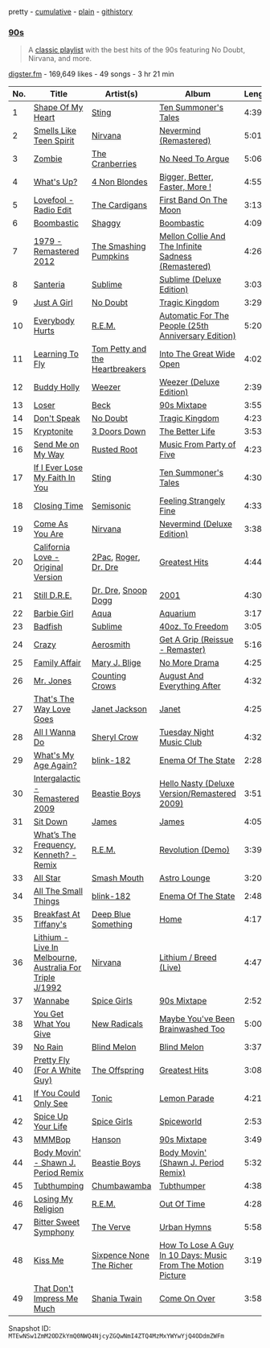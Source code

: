 pretty - [cumulative](/playlists/cumulative/6wsFITBT08NA12LlCG9h3Q.md) - [plain](/playlists/plain/6wsFITBT08NA12LlCG9h3Q) - [githistory](https://github.githistory.xyz/mackorone/spotify-playlist-archive/blob/main/playlists/plain/6wsFITBT08NA12LlCG9h3Q)

### [90s](https://open.spotify.com/playlist/6wsFITBT08NA12LlCG9h3Q)

> A <a href="http://www.digster.fm/decades">classic playlist</a> with the best hits of the 90s featuring No Doubt, Nirvana, and more.

[digster.fm](https://open.spotify.com/user/digster.fm) - 169,649 likes - 49 songs - 3 hr 21 min

| No. | Title | Artist(s) | Album | Length |
|---|---|---|---|---|
| 1 | [Shape Of My Heart](https://open.spotify.com/track/6CKoWCWAqEVWVjpeoJXyNH) | [Sting](https://open.spotify.com/artist/0Ty63ceoRnnJKVEYP0VQpk) | [Ten Summoner's Tales](https://open.spotify.com/album/5kV0KBXfELibs6qQJLmOtg) | 4:39 |
| 2 | [Smells Like Teen Spirit](https://open.spotify.com/track/5ghIJDpPoe3CfHMGu71E6T) | [Nirvana](https://open.spotify.com/artist/6olE6TJLqED3rqDCT0FyPh) | [Nevermind \(Remastered\)](https://open.spotify.com/album/2guirTSEqLizK7j9i1MTTZ) | 5:01 |
| 3 | [Zombie](https://open.spotify.com/track/2IZZqH4K02UIYg5EohpNHF) | [The Cranberries](https://open.spotify.com/artist/7t0rwkOPGlDPEhaOcVtOt9) | [No Need To Argue](https://open.spotify.com/album/5GugLrmYMl5VRoe2zNgLGp) | 5:06 |
| 4 | [What's Up?](https://open.spotify.com/track/0jWgAnTrNZmOGmqgvHhZEm) | [4 Non Blondes](https://open.spotify.com/artist/0Je74SitssvJg1w4Ra2EK7) | [Bigger, Better, Faster, More !](https://open.spotify.com/album/2P8M5eo4zWFD0JJtH4D0iA) | 4:55 |
| 5 | [Lovefool \- Radio Edit](https://open.spotify.com/track/0u4htORODiTK9vHVA89MQX) | [The Cardigans](https://open.spotify.com/artist/1tqZaCwM57UFKjWoYwMLrw) | [First Band On The Moon](https://open.spotify.com/album/0YI7QPNUGq8NTB6Nd8nWfd) | 3:13 |
| 6 | [Boombastic](https://open.spotify.com/track/4fxF8ljwryMZX5c9EKrLFE) | [Shaggy](https://open.spotify.com/artist/5EvFsr3kj42KNv97ZEnqij) | [Boombastic](https://open.spotify.com/album/40rtksAqnwebfPKWzSL6Iv) | 4:09 |
| 7 | [1979 \- Remastered 2012](https://open.spotify.com/track/3Y8Ff1nH44jFywAtpgmleZ) | [The Smashing Pumpkins](https://open.spotify.com/artist/40Yq4vzPs9VNUrIBG5Jr2i) | [Mellon Collie And The Infinite Sadness \(Remastered\)](https://open.spotify.com/album/4bPT6Q8ppaSNppk1kbEbLl) | 4:26 |
| 8 | [Santeria](https://open.spotify.com/track/2DexIlEkLb0hKRVtyoreXn) | [Sublime](https://open.spotify.com/artist/0EdvGhlC1FkGItLOWQzG4J) | [Sublime \(Deluxe Edition\)](https://open.spotify.com/album/243wqukvimLglvClDVsfHJ) | 3:03 |
| 9 | [Just A Girl](https://open.spotify.com/track/5lWRaa0fBxDE5yU91npPq7) | [No Doubt](https://open.spotify.com/artist/0cQbJU1aAzvbEmTuljWLlF) | [Tragic Kingdom](https://open.spotify.com/album/3VekjWskUut57hx6W9wqL8) | 3:29 |
| 10 | [Everybody Hurts](https://open.spotify.com/track/0DOF4L7UE2oXBccF36nwLb) | [R.E.M.](https://open.spotify.com/artist/4KWTAlx2RvbpseOGMEmROg) | [Automatic For The People \(25th Anniversary Edition\)](https://open.spotify.com/album/3sDXivpN7CmCKbQRRsRzw8) | 5:20 |
| 11 | [Learning To Fly](https://open.spotify.com/track/17S4XrLvF5jlGvGCJHgF51) | [Tom Petty and the Heartbreakers](https://open.spotify.com/artist/4tX2TplrkIP4v05BNC903e) | [Into The Great Wide Open](https://open.spotify.com/album/42G5ULkCRRl3crJMlg6eKd) | 4:02 |
| 12 | [Buddy Holly](https://open.spotify.com/track/7GptbanebPZYkLPvjNfd6m) | [Weezer](https://open.spotify.com/artist/3jOstUTkEu2JkjvRdBA5Gu) | [Weezer \(Deluxe Edition\)](https://open.spotify.com/album/33CmI2lR8PnQwz6133Mc7l) | 2:39 |
| 13 | [Loser](https://open.spotify.com/track/7qoVUgY4fKUMPQ0dEOr27X) | [Beck](https://open.spotify.com/artist/3vbKDsSS70ZX9D2OcvbZmS) | [90s Mixtape](https://open.spotify.com/album/1CVJMhFsgCZeOMk2wQKnwL) | 3:55 |
| 14 | [Don't Speak](https://open.spotify.com/track/6urCAbunOQI4bLhmGpX7iS) | [No Doubt](https://open.spotify.com/artist/0cQbJU1aAzvbEmTuljWLlF) | [Tragic Kingdom](https://open.spotify.com/album/3VekjWskUut57hx6W9wqL8) | 4:23 |
| 15 | [Kryptonite](https://open.spotify.com/track/6ZOBP3NvffbU4SZcrnt1k6) | [3 Doors Down](https://open.spotify.com/artist/2RTUTCvo6onsAnheUk3aL9) | [The Better Life](https://open.spotify.com/album/5gO2acKSOaJnP0Mcy8IpU6) | 3:53 |
| 16 | [Send Me on My Way](https://open.spotify.com/track/6hs3SDnbO3f6VQuPO4KBEb) | [Rusted Root](https://open.spotify.com/artist/2M3vnW1p5w4uPRkLYTbvdB) | [Music From Party of Five](https://open.spotify.com/album/16rXhq1Hnf0568QnzYpHn3) | 4:23 |
| 17 | [If I Ever Lose My Faith In You](https://open.spotify.com/track/05vL56xSoxthM0r7IfcQjo) | [Sting](https://open.spotify.com/artist/0Ty63ceoRnnJKVEYP0VQpk) | [Ten Summoner's Tales](https://open.spotify.com/album/5kV0KBXfELibs6qQJLmOtg) | 4:30 |
| 18 | [Closing Time](https://open.spotify.com/track/087OBLtoeS3Q6j0k6tMNAI) | [Semisonic](https://open.spotify.com/artist/1TqQi97nqeiuOJrIFv5Sw0) | [Feeling Strangely Fine](https://open.spotify.com/album/10EiZk1JUeEcIVXHdYkrGp) | 4:33 |
| 19 | [Come As You Are](https://open.spotify.com/track/6N0ZAWkJUWUI0QYG2VwHmL) | [Nirvana](https://open.spotify.com/artist/6olE6TJLqED3rqDCT0FyPh) | [Nevermind \(Deluxe Edition\)](https://open.spotify.com/album/1ySR0W1hHxPDKCBWdvzRvc) | 3:38 |
| 20 | [California Love \- Original Version](https://open.spotify.com/track/3ia3dJETSOllPsv3LJkE35) | [2Pac](https://open.spotify.com/artist/1ZwdS5xdxEREPySFridCfh), [Roger](https://open.spotify.com/artist/3GMoVpWJy4smKuxFuFTwXC), [Dr\. Dre](https://open.spotify.com/artist/6DPYiyq5kWVQS4RGwxzPC7) | [Greatest Hits](https://open.spotify.com/album/1WBZyULtlANBKed7Zf9cDP) | 4:44 |
| 21 | [Still D.R.E.](https://open.spotify.com/track/503OTo2dSqe7qk76rgsbep) | [Dr\. Dre](https://open.spotify.com/artist/6DPYiyq5kWVQS4RGwxzPC7), [Snoop Dogg](https://open.spotify.com/artist/7hJcb9fa4alzcOq3EaNPoG) | [2001](https://open.spotify.com/album/7q2B4M5EiBkqrlsNW8lB7N) | 4:30 |
| 22 | [Barbie Girl](https://open.spotify.com/track/2RSOzvKUnfDDrb2nQPfpQU) | [Aqua](https://open.spotify.com/artist/6kBjAFKyd0he7LiA5GQ3Gz) | [Aquarium](https://open.spotify.com/album/7uYn7ZSrXOVlmITyocZs9F) | 3:17 |
| 23 | [Badfish](https://open.spotify.com/track/2fXLhLA7cPYEmQ1NbeAtBD) | [Sublime](https://open.spotify.com/artist/0EdvGhlC1FkGItLOWQzG4J) | [40oz\. To Freedom](https://open.spotify.com/album/0vuwlanMPucXrYMGnOjhYL) | 3:05 |
| 24 | [Crazy](https://open.spotify.com/track/2cBGl1Ehr1D9xbqNmraqb4) | [Aerosmith](https://open.spotify.com/artist/7Ey4PD4MYsKc5I2dolUwbH) | [Get A Grip \(Reissue \- Remaster\)](https://open.spotify.com/album/6BZNF93Ac0zqWD1n9TgFOq) | 5:16 |
| 25 | [Family Affair](https://open.spotify.com/track/3aw9iWUQ3VrPQltgwvN9Xu) | [Mary J\. Blige](https://open.spotify.com/artist/1XkoF8ryArs86LZvFOkbyr) | [No More Drama](https://open.spotify.com/album/5QJmKwPveBV4IwLlo4OcG4) | 4:25 |
| 26 | [Mr\. Jones](https://open.spotify.com/track/5DiXcVovI0FcY2s0icWWUu) | [Counting Crows](https://open.spotify.com/artist/0vEsuISMWAKNctLlUAhSZC) | [August And Everything After](https://open.spotify.com/album/4nKfZbCALT9H9LfedtDwnZ) | 4:32 |
| 27 | [That's The Way Love Goes](https://open.spotify.com/track/29rQJydAlO0uMyWvRIZxQg) | [Janet Jackson](https://open.spotify.com/artist/4qwGe91Bz9K2T8jXTZ815W) | [Janet](https://open.spotify.com/album/7qIuZgsMkRuh7rzi4qVcpg) | 4:25 |
| 28 | [All I Wanna Do](https://open.spotify.com/track/3ZpQiJ78LKINrW9SQTgbXd) | [Sheryl Crow](https://open.spotify.com/artist/4TKTii6gnOnUXQHyuo9JaD) | [Tuesday Night Music Club](https://open.spotify.com/album/7dC6axVAeBDpRMmNtRbpwU) | 4:32 |
| 29 | [What's My Age Again?](https://open.spotify.com/track/5JZcX7TTLx4l0xFIXJ3DBt) | [blink\-182](https://open.spotify.com/artist/6FBDaR13swtiWwGhX1WQsP) | [Enema Of The State](https://open.spotify.com/album/5qt11cWjSs5Gbqj2Wyfu38) | 2:28 |
| 30 | [Intergalactic \- Remastered 2009](https://open.spotify.com/track/5fpizYGbi5IQoEraj6FP0R) | [Beastie Boys](https://open.spotify.com/artist/03r4iKL2g2442PT9n2UKsx) | [Hello Nasty \(Deluxe Version/Remastered 2009\)](https://open.spotify.com/album/6eGYLONkDMja0MNtZWnRRB) | 3:51 |
| 31 | [Sit Down](https://open.spotify.com/track/588IfbCiQxSgiR44Ni8oKS) | [James](https://open.spotify.com/artist/0qLNsNKm8bQcMoRFkR8Hmh) | [James](https://open.spotify.com/album/5xEcERC7gIcdzRarrCpzwp) | 4:05 |
| 32 | [What’s The Frequency, Kenneth? \- Remix](https://open.spotify.com/track/0LXoDahNUHXVx2SCTQEEhZ) | [R.E.M.](https://open.spotify.com/artist/4KWTAlx2RvbpseOGMEmROg) | [Revolution \(Demo\)](https://open.spotify.com/album/1LcdKQCPzQ9EwQLanqXmSd) | 3:39 |
| 33 | [All Star](https://open.spotify.com/track/3cfOd4CMv2snFaKAnMdnvK) | [Smash Mouth](https://open.spotify.com/artist/2iEvnFsWxR0Syqu2JNopAd) | [Astro Lounge](https://open.spotify.com/album/2kyTLcEZe6nc1s6ve0zW9P) | 3:20 |
| 34 | [All The Small Things](https://open.spotify.com/track/7yCPwWs66K8Ba5lFuU2bcx) | [blink\-182](https://open.spotify.com/artist/6FBDaR13swtiWwGhX1WQsP) | [Enema Of The State](https://open.spotify.com/album/5qt11cWjSs5Gbqj2Wyfu38) | 2:48 |
| 35 | [Breakfast At Tiffany's](https://open.spotify.com/track/1uzWOoJdADfstQuFtQFTUn) | [Deep Blue Something](https://open.spotify.com/artist/5N5RfI8FFXk4WQ8kkjE407) | [Home](https://open.spotify.com/album/6errc1YD0IKeT3sudfomvO) | 4:17 |
| 36 | [Lithium \- Live In Melbourne, Australia For Triple J/1992](https://open.spotify.com/track/6g6QsvjCNdc9jCTKC9mlAr) | [Nirvana](https://open.spotify.com/artist/6olE6TJLqED3rqDCT0FyPh) | [Lithium / Breed \(Live\)](https://open.spotify.com/album/431UlB4LLO6ctKniV74i5g) | 4:47 |
| 37 | [Wannabe](https://open.spotify.com/track/31eKw0v9huypTZqcZcoZsA) | [Spice Girls](https://open.spotify.com/artist/0uq5PttqEjj3IH1bzwcrXF) | [90s Mixtape](https://open.spotify.com/album/1CVJMhFsgCZeOMk2wQKnwL) | 2:52 |
| 38 | [You Get What You Give](https://open.spotify.com/track/1Cwsd5xI8CajJz795oy4XF) | [New Radicals](https://open.spotify.com/artist/0Grjlu7ncIuCaSYvCs9fcd) | [Maybe You've Been Brainwashed Too](https://open.spotify.com/album/13btXEnBerpA1UjIVtsMAR) | 5:00 |
| 39 | [No Rain](https://open.spotify.com/track/3vLlFC5LTXmY7QbI5V7qyH) | [Blind Melon](https://open.spotify.com/artist/5sD1ZLf2dGQ9gQ3YJl1eAd) | [Blind Melon](https://open.spotify.com/album/7yz9SLBNG9nOTuP1aP638b) | 3:37 |
| 40 | [Pretty Fly \(For A White Guy\)](https://open.spotify.com/track/46sWNhwTkjgpnL7QWt7Fr2) | [The Offspring](https://open.spotify.com/artist/5LfGQac0EIXyAN8aUwmNAQ) | [Greatest Hits](https://open.spotify.com/album/3x507Iwk3UNquPkPrnHRrt) | 3:08 |
| 41 | [If You Could Only See](https://open.spotify.com/track/4KoNBTm9a55KgLMtEaf3n6) | [Tonic](https://open.spotify.com/artist/6qXwLwTLdA44HYsA26vaNU) | [Lemon Parade](https://open.spotify.com/album/6IQxEwIABLLej0bEYdrB0V) | 4:21 |
| 42 | [Spice Up Your Life](https://open.spotify.com/track/5qGwqO0lkbBXw4xNfzT7SF) | [Spice Girls](https://open.spotify.com/artist/0uq5PttqEjj3IH1bzwcrXF) | [Spiceworld](https://open.spotify.com/album/3sr6lAuO3nmB1u8ZuQgpiX) | 2:53 |
| 43 | [MMMBop](https://open.spotify.com/track/05Pu1knSGYlsRWTNB1swXw) | [Hanson](https://open.spotify.com/artist/0SdiiPkr02EUdekHZJkt58) | [90s Mixtape](https://open.spotify.com/album/1CVJMhFsgCZeOMk2wQKnwL) | 3:49 |
| 44 | [Body Movin' \- Shawn J\. Period Remix](https://open.spotify.com/track/6rXEfA7RbPjMFHxABNbBG6) | [Beastie Boys](https://open.spotify.com/artist/03r4iKL2g2442PT9n2UKsx) | [Body Movin' \(Shawn J\. Period Remix\)](https://open.spotify.com/album/3r0i8fHJXDth2jOkZRRjkI) | 5:32 |
| 45 | [Tubthumping](https://open.spotify.com/track/5YScXJKtefsgdskIy60N7A) | [Chumbawamba](https://open.spotify.com/artist/0TcYeHEK9sBtv7xPbKhzHz) | [Tubthumper](https://open.spotify.com/album/0x3uUHhj8bCoM5Uzi5FNIv) | 4:38 |
| 46 | [Losing My Religion](https://open.spotify.com/track/4d9RTWdrFLVAGhdzvqxkwn) | [R.E.M.](https://open.spotify.com/artist/4KWTAlx2RvbpseOGMEmROg) | [Out Of Time](https://open.spotify.com/album/22c9GGhLosljU2p3xPmOfe) | 4:28 |
| 47 | [Bitter Sweet Symphony](https://open.spotify.com/track/5yEPxDjbbzUzyauGtnmVEC) | [The Verve](https://open.spotify.com/artist/2cGwlqi3k18jFpUyTrsR84) | [Urban Hymns](https://open.spotify.com/album/2okCg9scHue9GNELoB8U9g) | 5:58 |
| 48 | [Kiss Me](https://open.spotify.com/track/2aZ5oYPdDbLNRIUghXM9EV) | [Sixpence None The Richer](https://open.spotify.com/artist/0lJlKQvuM2Sd9DPPyUXcHg) | [How To Lose A Guy In 10 Days: Music From The Motion Picture](https://open.spotify.com/album/2v5ISZSv7ULCeQUT7x8G5B) | 3:19 |
| 49 | [That Don't Impress Me Much](https://open.spotify.com/track/0KvLsZYwodakWxOQUYAR5I) | [Shania Twain](https://open.spotify.com/artist/5e4Dhzv426EvQe3aDb64jL) | [Come On Over](https://open.spotify.com/album/0vOj0JVKv2bobFBBUTjgQF) | 3:58 |

Snapshot ID: `MTEwNSw1ZmM2ODZkYmQ0NWQ4NjcyZGQwNmI4ZTQ4MzMxYWYwYjQ4ODdmZWFm`
